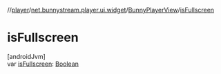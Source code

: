 //[player](../../../index.md)/[net.bunnystream.player.ui.widget](../index.md)/[BunnyPlayerView](index.md)/[isFullscreen](is-fullscreen.md)

# isFullscreen

[androidJvm]\
var [isFullscreen](is-fullscreen.md): [Boolean](https://kotlinlang.org/api/latest/jvm/stdlib/kotlin/-boolean/index.html)

